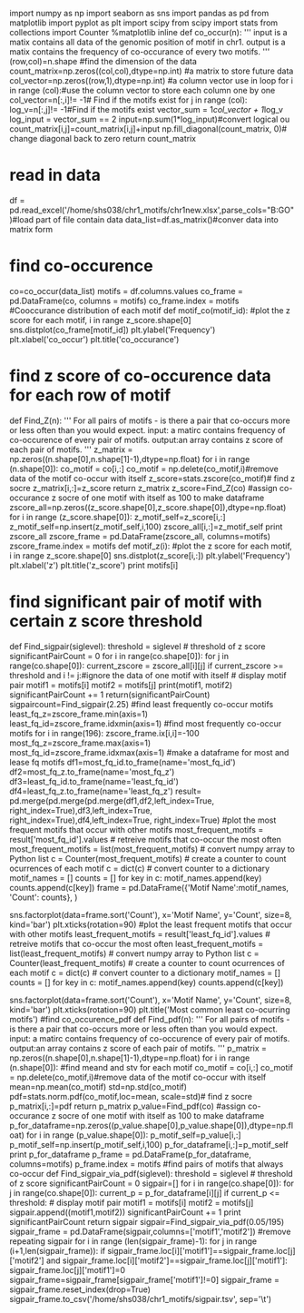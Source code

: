 import numpy as np
import seaborn as sns
import pandas as pd
from matplotlib import pyplot as plt
import scipy
from scipy import stats
from collections import Counter
%matplotlib inline
def co_occur(n):
    '''
    input is a matix contains all data of the genomic position of motif in chr1.
    output is a matix contains the frequency of co-occurance of every two motifs. 
    '''
    (row,col)=n.shape #find the dimension of the data
    count_matrix=np.zeros((col,col),dtype=np.int) #a matrix to store future data
    col_vector=np.zeros((row,1),dtype=np.int) #a column vector use in loop
    for i in range (col):#use the column vector to store each column one by one
        col_vector=n[:,i]!= -1# Find if the motifs exist
        for j in range (col): 
            log_v=n[:,j]!= -1#Find if the motifs exist
            vector_sum = 1*col_vector + 1*log_v
            log_input = vector_sum == 2
            input=np.sum(1*log_input)#convert logical ou
            count_matrix[i,j]=count_matrix[i,j]+input
            np.fill_diagonal(count_matrix, 0)# change diagonal back to zero
    return count_matrix
# read in data
df = pd.read_excel('/home/shs038/chr1_motifs/chr1new.xlsx',parse_cols="B:GO")#load part of file contain data
data_list=df.as_matrix()#conver data into matrix form
# find co-occurence
co=co_occur(data_list)
motifs = df.columns.values
co_frame = pd.DataFrame(co, columns = motifs)
co_frame.index = motifs
#Cooccurance distribution of each motif
def motif_co(motif_id):
    #plot the z score for each motif, i in range z_score.shape[0]
    sns.distplot(co_frame[motif_id])
    plt.ylabel('Frequency')
    plt.xlabel('co_occur')
    plt.title('co_occurance') 
# find z score of co-occurence data for each row of motif
def Find_Z(n):
    '''
    For all pairs of motifs - is there a pair that co-occurs more or less often than you would expect.
    input: a matirc contains frequency of co-occurence of every pair of motifs.
    output:an array contains z score of each pair of motifs.
    '''
    z_matrix = np.zeros((n.shape[0],n.shape[1]-1),dtype=np.float)
    for i in range (n.shape[0]):
        co_motif = co[i,:]
        co_motif = np.delete(co_motif,i)#remove data of the motif co-occur with itself
        z_score=stats.zscore(co_motif)# find z socre 
        z_matrix[i,:]=z_score
    return z_matrix
z_score=Find_Z(co)
#assign co-occurance z socre of one motif with itself as 100 to make dataframe 
zscore_all=np.zeros((z_score.shape[0],z_score.shape[0]),dtype=np.float)
for i in range (z_score.shape[0]):
        z_motif_self=z_score[i,:]
        z_motif_self=np.insert(z_motif_self,i,100)
        zscore_all[i,:]=z_motif_self
print zscore_all
zscore_frame = pd.DataFrame(zscore_all, columns=motifs)
zscore_frame.index = motifs
def motif_z(i):
    #plot the z score for each motif, i in range z_score.shape[0]
    sns.distplot(z_score[i,:])
    plt.ylabel('Frequency')
    plt.xlabel('z')
    plt.title('z_score')
    print motifs[i]
# find significant pair of motif with certain z score threshold
def Find_sigpair(siglevel):
    threshold = siglevel # threshold of z score
    significantPairCount = 0
    for i in range(co.shape[0]):
        for j in range(co.shape[0]):
            current_zscore = zscore_all[i][j]
            if current_zscore >= threshold and i != j:#ignore the data of one motif with itself
                # display motif pair
                motif1 = motifs[i]
                motif2 = motifs[j]
                print(motif1, motif2)
                significantPairCount += 1
    return(significantPairCount)
sigpaircount=Find_sigpair(2.25)
#find least frequently co-occur motifs
least_fq_z=zscore_frame.min(axis=1)
least_fq_id=zscore_frame.idxmin(axis=1)
#find most frequently co-occur motifs
for i in range(196):
    zscore_frame.ix[i,i]=-100
most_fq_z=zscore_frame.max(axis=1)
most_fq_id=zscore_frame.idxmax(axis=1)
#make a dataframe for most and lease fq motifs
df1=most_fq_id.to_frame(name='most_fq_id')
df2=most_fq_z.to_frame(name='most_fq_z')
df3=least_fq_id.to_frame(name='least_fq_id')
df4=least_fq_z.to_frame(name='least_fq_z')
result= pd.merge(pd.merge(pd.merge(df1,df2,left_index=True, right_index=True),df3,left_index=True, 
                          right_index=True),df4,left_index=True, right_index=True)
#plot the most frequent motifs that occur with other motifs
most_frequent_motifs = result['most_fq_id'].values # retreive motifs that co-occur the most often
most_frequent_motifs = list(most_frequent_motifs) # convert numpy array to Python list
c = Counter(most_frequent_motifs) # create a counter to count ocurrences of each motif
c = dict(c) # convert counter to a dictionary
motif_names = []
counts = []
for key in c:
    motif_names.append(key)
    counts.append(c[key])
frame = pd.DataFrame({'Motif Name':motif_names,
                       'Count': counts}, 
                      )

sns.factorplot(data=frame.sort('Count'), 
               x='Motif Name', 
               y='Count',
               size=8,
               kind='bar')
plt.xticks(rotation=90)
#plot the least frequent motifs that occur with other motifs
least_frequent_motifs = result['least_fq_id'].values # retreive motifs that co-occur the most often
least_frequent_motifs = list(least_frequent_motifs) # convert numpy array to Python list
c = Counter(least_frequent_motifs) # create a counter to count ocurrences of each motif
c = dict(c) # convert counter to a dictionary
motif_names = []
counts = []
for key in c:
    motif_names.append(key)
    counts.append(c[key])

sns.factorplot(data=frame.sort('Count'), 
               x='Motif Name', 
               y='Count',
               size=8,
               kind='bar')
plt.xticks(rotation=90)
plt.title('Most common least co-ocurring motifs')
#find co_occurence_pdf
def Find_pdf(n):
    '''
    For all pairs of motifs - is there a pair that co-occurs more or less often than you would expect.
    input: a matirc contains frequency of co-occurence of every pair of motifs.
    output:an array contains z score of each pair of motifs.
    '''
    p_matrix = np.zeros((n.shape[0],n.shape[1]-1),dtype=np.float)
    for i in range (n.shape[0]):
        #find meand and stv for each motif
        co_motif = co[i,:]
        co_motif = np.delete(co_motif,i)#remove data of the motif co-occur with itself
        mean=np.mean(co_motif)
        std=np.std(co_motif)
        pdf=stats.norm.pdf(co_motif,loc=mean, scale=std)# find z socre 
        p_matrix[i,:]=pdf
    return p_matrix
p_value=Find_pdf(co)
#assign co-occurance z socre of one motif with itself as 100 to make dataframe 
p_for_dataframe=np.zeros((p_value.shape[0],p_value.shape[0]),dtype=np.float)
for i in range (p_value.shape[0]):
        p_motif_self=p_value[i,:]
        p_motif_self=np.insert(p_motif_self,i,100)
        p_for_dataframe[i,:]=p_motif_self
print p_for_dataframe
p_frame = pd.DataFrame(p_for_dataframe, columns=motifs)
p_frame.index = motifs
#find pairs of motifs that always co-occur
def Find_sigpair_via_pdf(siglevel):
    threshold = siglevel # threshold of z score
    significantPairCount = 0
    sigpair=[]
    for i in range(co.shape[0]):
        for j in range(co.shape[0]):
            current_p = p_for_dataframe[i][j]
            if current_p <= threshold:
                # display motif pair
                motif1 = motifs[i]
                motif2 = motifs[j]
                sigpair.append((motif1,motif2))
                significantPairCount += 1
    print significantPairCount
    return sigpair
sigpair=Find_sigpair_via_pdf(0.05/195)
sigpair_frame = pd.DataFrame(sigpair,columns=['motif1','motif2'])
#remove repeating sigpair
for i in range (len(sigpair_frame)-1):
    for j in range (i+1,len(sigpair_frame)):
        if sigpair_frame.loc[i]['motif1']==sigpair_frame.loc[j]['motif2'] and sigpair_frame.loc[i]['motif2']==sigpair_frame.loc[j]['motif1']:
            sigpair_frame.loc[j]['motif1']=0
sigpair_frame=sigpair_frame[sigpair_frame['motif1']!=0]
sigpair_frame = sigpair_frame.reset_index(drop=True)
sigpair_frame.to_csv('/home/shs038/chr1_motifs/sigpair.tsv', sep='\t')
